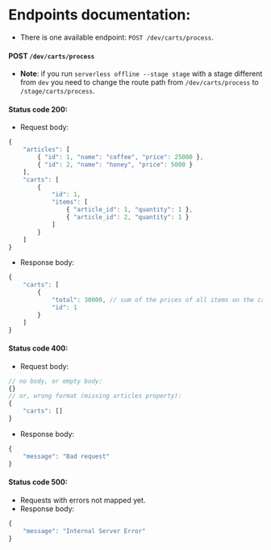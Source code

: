 # Endpoints documentation:
- There is one available endpoint: `POST /dev/carts/process`.
#### **POST** `/dev/carts/process`
- **Note**: if you run `serverless offline --stage stage` with a stage different from `dev` you need to change the route path from `/dev/carts/process` to `/stage/carts/process`.
#### **Status code 200:**
- Request body:
```javascript
{
    "articles": [
        { "id": 1, "name": "coffee", "price": 25000 },
        { "id": 2, "name": "honey", "price": 5000 }
    ],
    "carts": [
        {
            "id": 1,
            "items": [
                { "article_id": 1, "quantity": 1 },
                { "article_id": 2, "quantity": 1 }
            ]
        }
    ]
}
```
- Response body:
```javascript
{
    "carts": [
        {
            "total": 30000, // sum of the prices of all items on the carts
            "id": 1
        }
    ]
}
```
#### **Status code 400:**
- Request body:
```javascript
// no body, or empty body:
{}
// or, wrong format (missing articles property):
{
    "carts": []
}
```
- Response body:
```javascript
{
    "message": "Bad request"
}
```

#### **Status code 500:**
- Requests with errors not mapped yet.
- Response body:
```javascript
{
    "message": "Internal Server Error"
}
```

